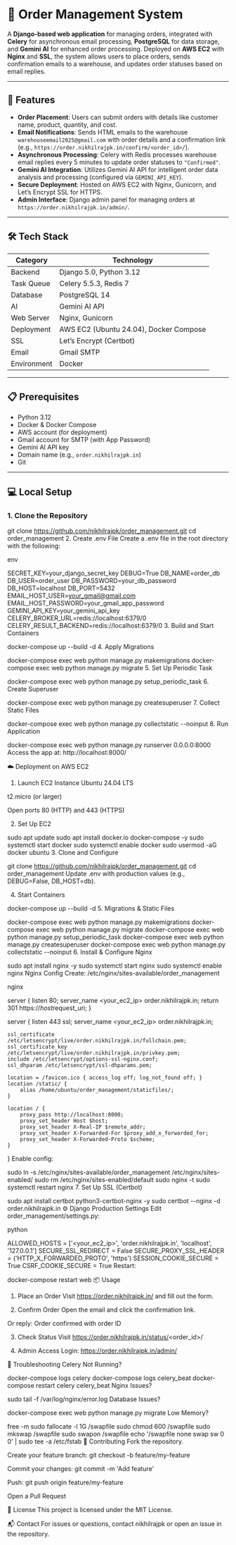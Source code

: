 # 🧾 Order Management System

A **Django-based web application** for managing orders, integrated with **Celery** for asynchronous email processing, **PostgreSQL** for data storage, and **Gemini AI** for enhanced order processing. Deployed on **AWS EC2** with **Nginx** and **SSL**, the system allows users to place orders, sends confirmation emails to a warehouse, and updates order statuses based on email replies.

---

## 🚀 Features

- **Order Placement**: Users can submit orders with details like customer name, product, quantity, and cost.  
- **Email Notifications**: Sends HTML emails to the warehouse `warehouseemail2025@gmail.com` with order details and a confirmation link (e.g., `https://order.nikhilrajpk.in/confirm/<order_id>/`).  
- **Asynchronous Processing**: Celery with Redis processes warehouse email replies every 5 minutes to update order statuses to `"Confirmed"`.  
- **Gemini AI Integration**: Utilizes Gemini AI API for intelligent order data analysis and processing (configured via `GEMINI_API_KEY`).  
- **Secure Deployment**: Hosted on AWS EC2 with Nginx, Gunicorn, and Let’s Encrypt SSL for HTTPS.  
- **Admin Interface**: Django admin panel for managing orders at `https://order.nikhilrajpk.in/admin/`.

---

## 🛠 Tech Stack

| Category     | Technology               |
|--------------|---------------------------|
| Backend      | Django 5.0, Python 3.12    |
| Task Queue   | Celery 5.5.3, Redis 7      |
| Database     | PostgreSQL 14             |
| AI           | Gemini AI API             |
| Web Server   | Nginx, Gunicorn           |
| Deployment   | AWS EC2 (Ubuntu 24.04), Docker Compose |
| SSL          | Let’s Encrypt (Certbot)   |
| Email        | Gmail SMTP                |
| Environment  | Docker                    |

---

## 📋 Prerequisites

- Python 3.12  
- Docker & Docker Compose  
- AWS account (for deployment)  
- Gmail account for SMTP (with App Password)  
- Gemini AI API key  
- Domain name (e.g., `order.nikhilrajpk.in`)  
- Git  

---

## 💻 Local Setup

### 1. Clone the Repository

git clone https://github.com/nikhilrajpk/order_management.git
cd order_management
2. Create .env File
Create a .env file in the root directory with the following:

env

SECRET_KEY=your_django_secret_key
DEBUG=True
DB_NAME=order_db
DB_USER=order_user
DB_PASSWORD=your_db_password
DB_HOST=localhost
DB_PORT=5432
EMAIL_HOST_USER=your_gmail@gmail.com
EMAIL_HOST_PASSWORD=your_gmail_app_password
GEMINI_API_KEY=your_gemini_api_key
CELERY_BROKER_URL=redis://localhost:6379/0
CELERY_RESULT_BACKEND=redis://localhost:6379/0
3. Build and Start Containers

docker-compose up --build -d
4. Apply Migrations

docker-compose exec web python manage.py makemigrations
docker-compose exec web python manage.py migrate
5. Set Up Periodic Task

docker-compose exec web python manage.py setup_periodic_task
6. Create Superuser

docker-compose exec web python manage.py createsuperuser
7. Collect Static Files

docker-compose exec web python manage.py collectstatic --noinput
8. Run Application

docker-compose exec web python manage.py runserver 0.0.0.0:8000
Access the app at: http://localhost:8000/

☁️ Deployment on AWS EC2
1. Launch EC2 Instance
Ubuntu 24.04 LTS

t2.micro (or larger)

Open ports 80 (HTTP) and 443 (HTTPS)

2. Set Up EC2

sudo apt update
sudo apt install docker.io docker-compose -y
sudo systemctl start docker
sudo systemctl enable docker
sudo usermod -aG docker ubuntu
3. Clone and Configure

git clone https://github.com/nikhilrajpk/order_management.git
cd order_management
Update .env with production values (e.g., DEBUG=False, DB_HOST=db).

4. Start Containers

docker-compose up --build -d
5. Migrations & Static Files

docker-compose exec web python manage.py makemigrations
docker-compose exec web python manage.py migrate
docker-compose exec web python manage.py setup_periodic_task
docker-compose exec web python manage.py createsuperuser
docker-compose exec web python manage.py collectstatic --noinput
6. Install & Configure Nginx

sudo apt install nginx -y
sudo systemctl start nginx
sudo systemctl enable nginx
Nginx Config
Create: /etc/nginx/sites-available/order_management

nginx

server {
    listen 80;
    server_name <your_ec2_ip> order.nikhilrajpk.in;
    return 301 https://$host$request_uri;
}

server {
    listen 443 ssl;
    server_name <your_ec2_ip> order.nikhilrajpk.in;

    ssl_certificate /etc/letsencrypt/live/order.nikhilrajpk.in/fullchain.pem;
    ssl_certificate_key /etc/letsencrypt/live/order.nikhilrajpk.in/privkey.pem;
    include /etc/letsencrypt/options-ssl-nginx.conf;
    ssl_dhparam /etc/letsencrypt/ssl-dhparams.pem;

    location = /favicon.ico { access_log off; log_not_found off; }
    location /static/ {
        alias /home/ubuntu/order_management/staticfiles/;
    }

    location / {
        proxy_pass http://localhost:8000;
        proxy_set_header Host $host;
        proxy_set_header X-Real-IP $remote_addr;
        proxy_set_header X-Forwarded-For $proxy_add_x_forwarded_for;
        proxy_set_header X-Forwarded-Proto $scheme;
    }
}
Enable config:


sudo ln -s /etc/nginx/sites-available/order_management /etc/nginx/sites-enabled/
sudo rm /etc/nginx/sites-enabled/default
sudo nginx -t
sudo systemctl restart nginx
7. Set Up SSL (Certbot)

sudo apt install certbot python3-certbot-nginx -y
sudo certbot --nginx -d order.nikhilrajpk.in
⚙️ Django Production Settings
Edit order_management/settings.py:

python

ALLOWED_HOSTS = ['<your_ec2_ip>', 'order.nikhilrajpk.in', 'localhost', '127.0.0.1']
SECURE_SSL_REDIRECT = False
SECURE_PROXY_SSL_HEADER = ('HTTP_X_FORWARDED_PROTO', 'https')
SESSION_COOKIE_SECURE = True
CSRF_COOKIE_SECURE = True
Restart:


docker-compose restart web
📦 Usage
1. Place an Order
Visit https://order.nikhilrajpk.in/ and fill out the form.

2. Confirm Order
Open the email and click the confirmation link.

Or reply:
Order confirmed with order ID <id>

3. Check Status
Visit https://order.nikhilrajpk.in/status/<order_id>/

4. Admin Access
Login: https://order.nikhilrajpk.in/admin/

🧰 Troubleshooting
Celery Not Running?

docker-compose logs celery
docker-compose logs celery_beat
docker-compose restart celery celery_beat
Nginx Issues?

sudo tail -f /var/log/nginx/error.log
Database Issues?

docker-compose exec web python manage.py migrate
Low Memory?

free -m
sudo fallocate -l 1G /swapfile
sudo chmod 600 /swapfile
sudo mkswap /swapfile
sudo swapon /swapfile
echo '/swapfile none swap sw 0 0' | sudo tee -a /etc/fstab
🤝 Contributing
Fork the repository.

Create your feature branch: git checkout -b feature/my-feature

Commit your changes: git commit -m 'Add feature'

Push: git push origin feature/my-feature

Open a Pull Request

📄 License
This project is licensed under the MIT License.

📬 Contact
For issues or questions, contact nikhilrajpk or open an issue in the repository.
